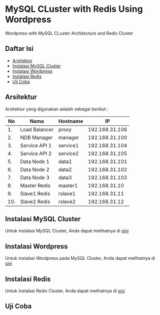 # MySQL CLuster with Redis Using Wordpress

Wordpress with MySQL CLuster Architecture and Redis Cluster

## Daftar Isi
   - [Arsitektur](#arsitektur)
   - [Instalasi MySQL Cluster](#instalasi-mysql-cluster)
   - [Instalasi Wordpress](#instalasi-wordpress)
   - [Instalasi Redis](#instalasi-redis)
   - [Uji Coba](#uji-coba)
   

## Arsitektur

Arsitektur yang digunakan adalah sebagai berikut :

| No | Nama |Hostname| IP |
| --- | --- | --- | --- |
| 1. | Load Balancer | proxy |192.168.31.106 |
| 2. | NDB Manager | manager |192.168.31.100 |
| 3. | Service API 1 | service1 | 192.168.31.104 |
| 4. | Service API 2 | service2 |192.168.31.105 |
| 5. | Data Node 1 | data1 | 192.168.31.101 |
| 6. | Data Node 2 | data2 | 192.168.31.102 |
| 7. | Data Node 3 | data3 |192.168.31.103 |
|8.| Master Redis | master1 |192.168.31.10 |
|9.| Slave1 Redis | rslave1 | 192.168.31.11 |
|10.| Slave2 Redis | rslave2 | 192.168.31.12 |

## Instalasi MySQL Cluster

Untuk instalasi MySQL Cluster, Anda dapat melihatnya di <a href="https://github.com/isasenoaji/BasisDataTerdistribusi">sini</a>

## Instalasi Wordpress

Untuk instalasi Wordpress pada MySQL Cluster, Anda dapat melihatnya di <a href="https://github.com/isasenoaji/BasisDataTerdistribusi/tree/master/Evaluasi%20Tengah%20Semester">sini</a>

## Instalasi Redis

Untuk instalasi Redis Cluster, Anda dapat melihatnya di <a href="https://github.com/isasenoaji/BasisDataTerdistribusi/tree/master/Redis">sini</a>

## Uji Coba
   
